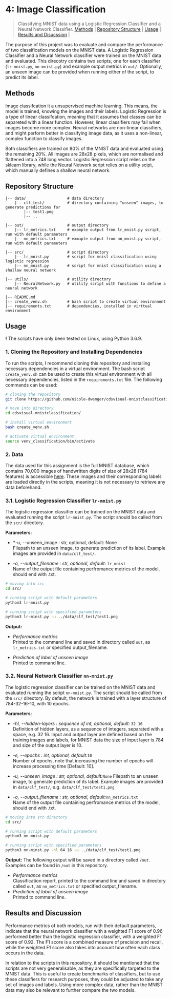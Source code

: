 
# 4: Image Classification 

> Classifying MNIST data using a Logistic Regression Classifier and a Neural Network Classifier. 
> [Methods](#methods) | [Repository Structure](#repository-structure) | [Usage](#usage) | [Results and Disucssion](#results-and-discussion) |

The purpose of this project was to evaluate and compare the performance of two classification models on the MNIST data. A Logistic Regression Classifier and a Neural Network classifier were trained on the MNIST data and evaluated. This direcotry contains two scripts, one for each classifier (`lr-mnist.py`, `nn-mnist.py`) and example output metrics in `out/`. Optionally, an  unseen image can be provided when running either of the script, to predict its label.

## Methods

Image classifcation it a unsupervised machine learning. This means, the model is trained, knowing the images and their labels.
Logistic Regression is a type of linear classifcation, meaning that it assumes that classes can be separeted with a linear function. However, linear classifiers may fail when images become more complex. Neural networks are non-linear classifiers, and might perform better in classifying image data, as it uses a non-linear, complex function to classify images. 

Both classifiers are trained on 80% of the MNIST data and evaluated using the remaining 20%. All images are 28x28 pixels, which are normalised and flattened into a 748 long vector. 
Logistic Regression script relies on the sklearn library, while the Neural Network script relies on a utility scipt, which manually defines a shallow neural network. 

## Repository Structure

```
|-- data/                  # data directory
    |-- clf_test/          # directory containing "unseen" images, to generate predictions for
        |-- test1.png
        |-- ..

|-- out/                   # output directory
    |-- lr_metrics.txt     # example output from lr_mnist.py script, run with default parameters
    |-- nn_metrics.txt     # exmaple output from nn_mnist.py script, run with default parameters
 
|-- src/                   # script directory
    |-- lr_mnist.py        # script for mnist classification using logistic regression
    |-- nn_mnist.py        # script for mnist classification using a shallow neural network

|-- utils/                 # utility directory
    |-- NeuralNetwork.py   # utility script with functions to define a neural network

|-- README.md
|-- create_venv.sh         # bash script to create virtual environment
|-- requirements.txt       # dependencies, installed in virttual environment
```


## Usage

**!** The scripts have only been tested on Linux, using Python 3.6.9. 

### 1. Cloning the Repository and Installing Dependencies

To run the scripts, I recommend cloning this repository and installing necessary dependencies in a virtual environment. The bash script `create_venv.sh` can be used to create this virtual environment with all necessary dependencies, listed in the `requirements.txt` file. The following commands can be used:

```bash
# cloning the repository
git clone https://github.com/nicole-dwenger/cdsvisual-mnistclassification.git

# move into directory
cd cdsvisual-mnistclassification/

# install virtual environment
bash create_venv.sh

# activate virtual environment 
source venv_classification/bin/activate
```

### 2. Data
The data used for this assignment is the full MNIST database, which contains 70,000 images of handwritten digits of size of 28x28 (784 features) is accessible [here](https://www.openml.org/d/554). These images and their corresponding labels are loaded directly in the scripts, meaning it is not necessary to retrieve any data beforehand. 

### 3.1. Logistic Regression Classifier `lr-mnist.py`

The logistic regression classifier can be trained on the MNIST data and evaluated running the script `lr-mnist.py`. The script should be called from the `scr/` directory. 

__Parameters__:
- *-u, --unseen_image : str, optional, default: None\
  Filepath to an unseen image, to generate prediction of its label. Example images are provided in `data/clf_test/`. 

- *-o, --output_filename : str, optional, default*: `lr_mnist`\
  Name of the output file containing perfromance metrics of the model, should end with .txt.

```bash
# moving into src
cd src/

# running script with default parameters
python3 lr-mnist.py

# running script with specified parameters
python3 lr-minst.py -u ../data/clf_test/test1.png
```

__Output:__
- *Performance metrics*\
Printed to the command line and saved in directory called `out`, as `lr_metrics.txt` or specified output_filename. 

- *Prediction of label of unseen image*\
Printed to command line. 

### 3.2. Neural Network Classifier `nn-mnist.py`

The logistic regression classifier can be trained on the MNIST data and evaluated running the script `nn-mnist.py`. The script should be called from the `src/` directory. By default, the network is trained with a layer structure of 784-32-16-10, with 10 epochs. 

__Parameters__:
- *-hl, --hidden-layers : sequence of int, optional, default:* `32 16`\
  Definition of hidden layers, as a sequence of integers, separated with a space, e.g. 32 16. Input and output layer are defined   based on the training images and labels, for MNIST data the size of input layer is 784 and size of the output layer is 10. 

- *-e, --epochs : int, optional, default:*`10`\
Number of epochs, note that increasing the number of epochs will increase processing time [Default: 10].

- *-u, --unseen_image : str, optional, default:*`None`
  Filepath to an unseen image, to generate prediction of its label. Example images are provided in `data/clf_test/`, e.g. `data/clf_test/test1.png`

- *-o, --output_filename : str, optional, default:*`nn_metrics.txt`\
  Name of the output file containing perfromance metrics of the model, should end with .txt.

```bash
# moving into src directory
cd src/

# running script with default parameters
python3 nn-mnist.py

# running script with specified parameters
python3 nn-minst.py -hl 64 16 -u ../data/clf_test/test1.png
```

__Output:__
The following output will be saved in a directory called `/out`. Examples can be found in `/out` in this repository.

- *Performance metrics*\
Classification report, printed to the command line and saved in directory called `out`, as `nn_metrics.txt` or specified output_filename. 
- *Prediction of label of unseen image*\
Printed to command line.    


## Results and Discussion

Performance metrics of both models, run with their default parameters, indicate that the neural network classifier with a weighted F1 score of 0.96 performed better than the logistic regression classifier, with a weighted F1 score of 0.92. The F1 score is a combined measure of precision and recall, while the weighted F1 score also takes into account how often each class occurs in the data. 

In relation to the scripts in this repository, it should be mentioned that the scripts are not very generalisable, as they are specifically targeted to the MNIST data. This is useful to create benchmarks of classifiers, but to use these classifiers for research purposes, they could be adjusted to take any set of images and labels. Using more complex data, rather than the MNIST data may also be relevant to further compare the two models.

